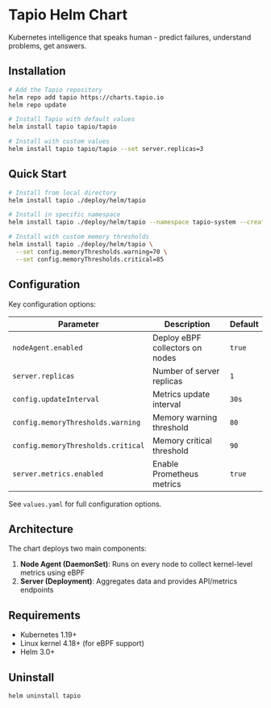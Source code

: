 # Tapio Helm Chart

Kubernetes intelligence that speaks human - predict failures, understand problems, get answers.

## Installation

```bash
# Add the Tapio repository
helm repo add tapio https://charts.tapio.io
helm repo update

# Install Tapio with default values
helm install tapio tapio/tapio

# Install with custom values
helm install tapio tapio/tapio --set server.replicas=3
```

## Quick Start

```bash
# Install from local directory
helm install tapio ./deploy/helm/tapio

# Install in specific namespace
helm install tapio ./deploy/helm/tapio --namespace tapio-system --create-namespace

# Install with custom memory thresholds
helm install tapio ./deploy/helm/tapio \
  --set config.memoryThresholds.warning=70 \
  --set config.memoryThresholds.critical=85
```

## Configuration

Key configuration options:

| Parameter | Description | Default |
|-----------|-------------|---------|
| `nodeAgent.enabled` | Deploy eBPF collectors on nodes | `true` |
| `server.replicas` | Number of server replicas | `1` |
| `config.updateInterval` | Metrics update interval | `30s` |
| `config.memoryThresholds.warning` | Memory warning threshold | `80` |
| `config.memoryThresholds.critical` | Memory critical threshold | `90` |
| `server.metrics.enabled` | Enable Prometheus metrics | `true` |

See `values.yaml` for full configuration options.

## Architecture

The chart deploys two main components:

1. **Node Agent (DaemonSet)**: Runs on every node to collect kernel-level metrics using eBPF
2. **Server (Deployment)**: Aggregates data and provides API/metrics endpoints

## Requirements

- Kubernetes 1.19+
- Linux kernel 4.18+ (for eBPF support)
- Helm 3.0+

## Uninstall

```bash
helm uninstall tapio
```